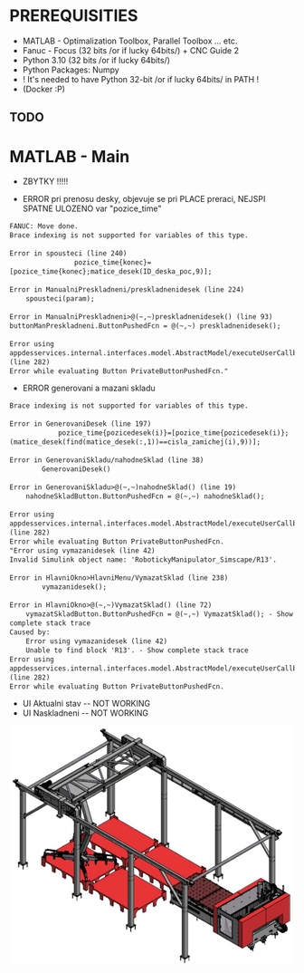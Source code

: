 # PREREQUISITIES
* MATLAB - Optimalization Toolbox, Parallel Toolbox ... etc.
* Fanuc - Focus (32 bits /or if lucky 64bits/) + CNC Guide 2 
* Python 3.10 (32 bits /or if lucky 64bits/)
* Python Packages: Numpy
* ! It's needed to have Python 32-bit /or if lucky 64bits/ in PATH !
* (Docker :P) 

## TODO

# MATLAB - Main

- ZBYTKY !!!!!

- ERROR pri prenosu desky, objevuje se pri PLACE preraci, NEJSPI SPATNE ULOZENO var "pozice_time" 
```
FANUC: Move done.
Brace indexing is not supported for variables of this type.

Error in spousteci (line 240)
                pozice_time{konec}=[pozice_time{konec};matice_desek(ID_deska_poc,9)];

Error in ManualniPreskladneni/preskladnenidesek (line 224)
    spousteci(param);

Error in ManualniPreskladneni>@(~,~)preskladnenidesek() (line 93)
buttonManPreskladneni.ButtonPushedFcn = @(~,~) preskladnenidesek();
 
Error using appdesservices.internal.interfaces.model.AbstractModel/executeUserCallback (line 282)
Error while evaluating Button PrivateButtonPushedFcn."
```
- ERROR generovani a mazani skladu
``` 
Brace indexing is not supported for variables of this type.

Error in GenerovaniDesek (line 197)
            pozice_time{pozicedesek(i)}=[pozice_time{pozicedesek(i)}; (matice_desek(find(matice_desek(:,1))==cisla_zamichej(i),9))];

Error in GenerovaniSkladu/nahodneSklad (line 38)
        GenerovaniDesek()

Error in GenerovaniSkladu>@(~,~)nahodneSklad() (line 19)
    nahodneSkladButton.ButtonPushedFcn = @(~,~) nahodneSklad();
 
Error using appdesservices.internal.interfaces.model.AbstractModel/executeUserCallback (line 282)
Error while evaluating Button PrivateButtonPushedFcn.
"Error using vymazanidesek (line 42)
Invalid Simulink object name: 'RobotickyManipulator_Simscape/R13'.

Error in HlavniOkno>HlavniMenu/VymazatSklad (line 238)
        vymazanidesek();

Error in HlavniOkno>@(~,~)VymazatSklad() (line 72)
    vymazatSkladButton.ButtonPushedFcn = @(~,~) VymazatSklad(); - Show complete stack trace
Caused by:
    Error using vymazanidesek (line 42)
    Unable to find block 'R13'. - Show complete stack trace 
Error using appdesservices.internal.interfaces.model.AbstractModel/executeUserCallback (line 282)
Error while evaluating Button PrivateButtonPushedFcn.
```
- UI Aktualni stav -- NOT WORKING
- UI Naskladneni -- NOT WORKING

![alt text](sklad.png)
